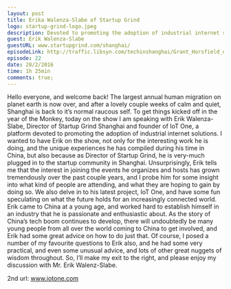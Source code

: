 ```yaml
---
layout: post
title: Erika Walenza-Slabe of Startup Grind
logo: startup-grind-logo.jpeg
description: Devoted to promoting the adoption of industrial internet solutions. I wanted to have Erik on the show, not only for the interesting work he is doing, and the unique experiences he has compiled during his time in China, but also because as Director of Startup Grind, he is very-much plugged in to the startup community in Shanghai. Unsurprisingly, Erik tells me that the interest in joining the events he organizes and hosts has grown tremendously over the past couple years, and I probe him for some insight into what kind of people are attending, and what they are hoping to gain by doing so. We also delve in to his latest project, IoT One, and have some fun speculating on what the future holds for an increasingly c
guest: Erik Walenza-Slabe
guestURL: www.startupgrind.com/shanghai/
episodeLink: http://traffic.libsyn.com/techinshanghai/Grant_Horsfield_of_naked.mp3
episode: 22
date: 28/2/2016
time: 1h 25min
comments: true;
---
```

Hello everyone, and welcome back! The largest annual human migration on planet earth is now over, and after a lovely couple weeks of calm and quiet, Shanghai is back to it’s normal raucous self. To get things kicked off in the year of the Monkey, today on the show I am speaking with Erik Walenza-Slabe, Director of Startup Grind Shanghai and founder of IoT One, a platform devoted to promoting the adoption of industrial internet solutions. I wanted to have Erik on the show, not only for the interesting work he is doing, and the unique experiences he has compiled during his time in China, but also because as Director of Startup Grind, he is very-much plugged in to the startup community in Shanghai. Unsurprisingly, Erik tells me that the interest in joining the events he organizes and hosts has grown tremendously over the past couple years, and I probe him for some insight into what kind of people are attending, and what they are hoping to gain by doing so. We also delve in to his latest project, IoT One, and have some fun speculating on what the future holds for an increasingly connected world. Erik came to China at a young age, and worked hard to establish himself in an industry that he is passionate and enthusiastic about. As the story of China’s tech boom continues to develop, there will undoubtedly be many young people from all over the world coming to China to get involved, and Erik had some great advice on how to do just that. Of course, I posed a number of my favourite questions to Erik also, and he had some very practical, and even some unusual advice, and lots of other great nuggets of wisdom throughout. So, I’ll make my exit to the right, and please enjoy my discussion with Mr. Erik Walenz-Slabe.


2nd url: www.iotone.com
